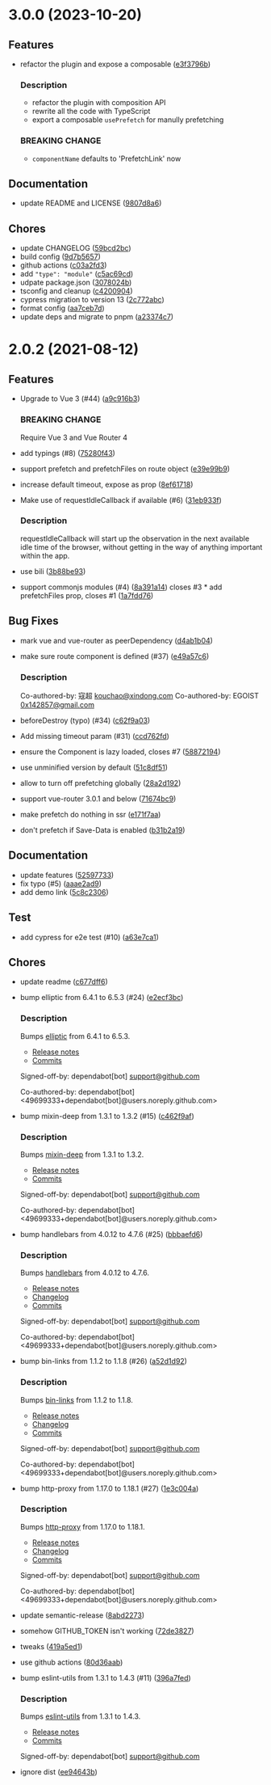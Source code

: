 # 3.0.0    (2023-10-20)



## **Features**

* refactor the plugin and expose a composable ([e3f3796b](https://github.com/Clarkkkk/vue-router-prefetch/commit/e3f3796b343c854151d38c260bfdd0c2cdc2c5d0))
    
    ### **Description**
    
    - refactor the plugin with composition API
    - rewrite all the code with TypeScript
    - export a composable `usePrefetch` for manully prefetching
    
    
    ### **BREAKING CHANGE**
    
    - `componentName` defaults to 'PrefetchLink' now
    

## **Documentation**

* update README and LICENSE ([9807d8a6](https://github.com/Clarkkkk/vue-router-prefetch/commit/9807d8a630a464d9cca4d8253ee192cb3df1c4cf))

## **Chores**

* update CHANGELOG ([59bcd2bc](https://github.com/Clarkkkk/vue-router-prefetch/commit/59bcd2bcb3611ec7ca77fc0a793355080d978274))
* build config ([9d7b5657](https://github.com/Clarkkkk/vue-router-prefetch/commit/9d7b5657cf768b8304d3857827453d83204d5876))
* github actions ([c03a2fd3](https://github.com/Clarkkkk/vue-router-prefetch/commit/c03a2fd331d83824bf1be8b8329eefb4a4848c5d))
* add `"type": "module"` ([c5ac69cd](https://github.com/Clarkkkk/vue-router-prefetch/commit/c5ac69cd2a3e4e63c32f13b9d1e49d9c063f6810))
* udpate package.json ([3078024b](https://github.com/Clarkkkk/vue-router-prefetch/commit/3078024b1005e15e0033f56d24c49c27e1268b3a))
* tsconfig and cleanup ([c4200904](https://github.com/Clarkkkk/vue-router-prefetch/commit/c4200904ddde714ecdfe1d38110498d235ad60a1))
* cypress migration to version 13 ([2c772abc](https://github.com/Clarkkkk/vue-router-prefetch/commit/2c772abc34a4bfcabde61835cf218ff2f5aab14e))
* format config ([aa7ceb7d](https://github.com/Clarkkkk/vue-router-prefetch/commit/aa7ceb7d7a17e93f052cbf19af6dd5e9849d3157))
* update deps and migrate to pnpm ([a23374c7](https://github.com/Clarkkkk/vue-router-prefetch/commit/a23374c7f485e86cff1ab0c06963a1732c08700b))



# 2.0.2    (2021-08-12)

## **Features**

* Upgrade to Vue 3 (#44) ([a9c916b3](https://github.com/Clarkkkk/vue-router-prefetch/commit/a9c916b30402b8fde59c5ec7f1cd67939977c10d))
    
    ### **BREAKING CHANGE**
    
    Require Vue 3 and Vue Router 4
    
* add typings (#8) ([75280f43](https://github.com/Clarkkkk/vue-router-prefetch/commit/75280f43714f25119a99b7298f01dba972e538d4))
* support prefetch and prefetchFiles on route object ([e39e99b9](https://github.com/Clarkkkk/vue-router-prefetch/commit/e39e99b915fc19c9d2cac8c53235f75babc3088e))
* increase default timeout, expose as prop ([8ef61718](https://github.com/Clarkkkk/vue-router-prefetch/commit/8ef61718b2e965fe01a8fbf8ce491edb0a37ab2a))
* Make use of requestIdleCallback if available (#6) ([31eb933f](https://github.com/Clarkkkk/vue-router-prefetch/commit/31eb933f82931e56e131d2fbcff4ffca650bbec1))
    
    ### **Description**
    
    requestIdleCallback will start up the observation in the next available idle time of the browser, without getting in the way of anything important within the app.
    
* use bili ([3b88be93](https://github.com/Clarkkkk/vue-router-prefetch/commit/3b88be93c97073ffc031cf85795a632fd0b4d981))
* support commonjs modules (#4) ([8a391a14](https://github.com/Clarkkkk/vue-router-prefetch/commit/8a391a14b1c793f1f044a42b5e2db3543db36b65))
    closes #3 * add prefetchFiles prop, closes #1 ([1a7fdd76](https://github.com/Clarkkkk/vue-router-prefetch/commit/1a7fdd760764e52c5c8bfb8db03b55af21aff014))

## **Bug Fixes**

* mark vue and vue-router as peerDependency ([d4ab1b04](https://github.com/Clarkkkk/vue-router-prefetch/commit/d4ab1b04c398aedc0ceb58d41e7c5656b2cf6a8a))
* make sure route component is defined (#37) ([e49a57c6](https://github.com/Clarkkkk/vue-router-prefetch/commit/e49a57c6eef32fc72a938cd1514b31928c4f3800))
    
    ### **Description**
    
    Co-authored-by: 寇超 <kouchao@xindong.com>
    Co-authored-by: EGOIST <0x142857@gmail.com>
    
* beforeDestroy (typo) (#34) ([c62f9a03](https://github.com/Clarkkkk/vue-router-prefetch/commit/c62f9a03ea40fec42e807b28d5d2bffe4ba41608))
* Add missing timeout param (#31) ([ccd762fd](https://github.com/Clarkkkk/vue-router-prefetch/commit/ccd762fd06b7a51b04fc326483eef03a65fc5853))
* ensure the Component is lazy loaded, closes #7 ([58872194](https://github.com/Clarkkkk/vue-router-prefetch/commit/58872194930281db4e13e54cc76e101d9d0709e3))
* use unminified version by default ([51c8df51](https://github.com/Clarkkkk/vue-router-prefetch/commit/51c8df5192f042dd29d71eb399b818dc7a45a0e0))
* allow to turn off prefetching globally ([28a2d192](https://github.com/Clarkkkk/vue-router-prefetch/commit/28a2d192f6d3280321e314f2ce957ca85ca13321))
* support vue-router 3.0.1 and below ([71674bc9](https://github.com/Clarkkkk/vue-router-prefetch/commit/71674bc951c0de79e2374574b34992ce56e9fdf9))
* make prefetch do nothing in ssr ([e171f7aa](https://github.com/Clarkkkk/vue-router-prefetch/commit/e171f7aa1448def9ecbc9a14ed2123980f3570e1))
* don't prefetch if Save-Data is enabled ([b31b2a19](https://github.com/Clarkkkk/vue-router-prefetch/commit/b31b2a1912a824698ceaa1c8e7661e775f2061b8))

## **Documentation**

* update features ([52597733](https://github.com/Clarkkkk/vue-router-prefetch/commit/525977335957970812e3021f8f8460b031f3f5e6))
* fix typo (#5) ([aaae2ad9](https://github.com/Clarkkkk/vue-router-prefetch/commit/aaae2ad938cf5ca178284eeb982fae02aef38ab7))
* add demo link ([5c8c2306](https://github.com/Clarkkkk/vue-router-prefetch/commit/5c8c2306a889e019306f89e599b0982bc069cbf7))

## **Test**

* add cypress for e2e test (#10) ([a63e7ca1](https://github.com/Clarkkkk/vue-router-prefetch/commit/a63e7ca16d8a95c1fda1720c512df6e549012b52))

## **Chores**

* update readme ([c677dff6](https://github.com/Clarkkkk/vue-router-prefetch/commit/c677dff62f1a1f38eb6d035713a3b66c33f9984e))
* bump elliptic from 6.4.1 to 6.5.3 (#24) ([e2ecf3bc](https://github.com/Clarkkkk/vue-router-prefetch/commit/e2ecf3bccac83261d6554e54483bd8568cc80fb9))
    
    ### **Description**
    
    Bumps [elliptic](https://github.com/indutny/elliptic) from 6.4.1 to 6.5.3.
    - [Release notes](https://github.com/indutny/elliptic/releases)
    - [Commits](https://github.com/indutny/elliptic/compare/v6.4.1...v6.5.3)
    
    Signed-off-by: dependabot[bot] <support@github.com>
    
    Co-authored-by: dependabot[bot] <49699333+dependabot[bot]@users.noreply.github.com>
    
* bump mixin-deep from 1.3.1 to 1.3.2 (#15) ([c462f9af](https://github.com/Clarkkkk/vue-router-prefetch/commit/c462f9af143590d8d7b010a8482520f41796deb2))
    
    ### **Description**
    
    Bumps [mixin-deep](https://github.com/jonschlinkert/mixin-deep) from 1.3.1 to 1.3.2.
    - [Release notes](https://github.com/jonschlinkert/mixin-deep/releases)
    - [Commits](https://github.com/jonschlinkert/mixin-deep/compare/1.3.1...1.3.2)
    
    Signed-off-by: dependabot[bot] <support@github.com>
    
    Co-authored-by: dependabot[bot] <49699333+dependabot[bot]@users.noreply.github.com>
    
* bump handlebars from 4.0.12 to 4.7.6 (#25) ([bbbaefd6](https://github.com/Clarkkkk/vue-router-prefetch/commit/bbbaefd6e4c7bebe6d01c84952083d9b2395c332))
    
    ### **Description**
    
    Bumps [handlebars](https://github.com/wycats/handlebars.js) from 4.0.12 to 4.7.6.
    - [Release notes](https://github.com/wycats/handlebars.js/releases)
    - [Changelog](https://github.com/handlebars-lang/handlebars.js/blob/master/release-notes.md)
    - [Commits](https://github.com/wycats/handlebars.js/compare/v4.0.12...v4.7.6)
    
    Signed-off-by: dependabot[bot] <support@github.com>
    
    Co-authored-by: dependabot[bot] <49699333+dependabot[bot]@users.noreply.github.com>
    
* bump bin-links from 1.1.2 to 1.1.8 (#26) ([a52d1d92](https://github.com/Clarkkkk/vue-router-prefetch/commit/a52d1d9237b8a91be59b9da92ceb107de22997f0))
    
    ### **Description**
    
    Bumps [bin-links](https://github.com/npm/bin-links) from 1.1.2 to 1.1.8.
    - [Release notes](https://github.com/npm/bin-links/releases)
    - [Changelog](https://github.com/npm/bin-links/blob/v1.1.8/CHANGELOG.md)
    - [Commits](https://github.com/npm/bin-links/compare/v1.1.2...v1.1.8)
    
    Signed-off-by: dependabot[bot] <support@github.com>
    
    Co-authored-by: dependabot[bot] <49699333+dependabot[bot]@users.noreply.github.com>
    
* bump http-proxy from 1.17.0 to 1.18.1 (#27) ([1e3c004a](https://github.com/Clarkkkk/vue-router-prefetch/commit/1e3c004aae5f5fa49a9006a886106e2401410e6b))
    
    ### **Description**
    
    Bumps [http-proxy](https://github.com/http-party/node-http-proxy) from 1.17.0 to 1.18.1.
    - [Release notes](https://github.com/http-party/node-http-proxy/releases)
    - [Changelog](https://github.com/http-party/node-http-proxy/blob/master/CHANGELOG.md)
    - [Commits](https://github.com/http-party/node-http-proxy/compare/1.17.0...1.18.1)
    
    Signed-off-by: dependabot[bot] <support@github.com>
    
    Co-authored-by: dependabot[bot] <49699333+dependabot[bot]@users.noreply.github.com>
    
* update semantic-release ([8abd2273](https://github.com/Clarkkkk/vue-router-prefetch/commit/8abd2273e000ab32f7f4e9be2d41caec48c34f1f))
* somehow GITHUB_TOKEN isn't working ([72de3827](https://github.com/Clarkkkk/vue-router-prefetch/commit/72de38273e33cd5a2fefdaac827e61f9f1592f83))
* tweaks ([419a5ed1](https://github.com/Clarkkkk/vue-router-prefetch/commit/419a5ed1bd7c95ba21a5d861c027924decdd0ea7))
* use github actions ([80d36aab](https://github.com/Clarkkkk/vue-router-prefetch/commit/80d36aab5d26d72d3381e5b50a55a6b53700c1dc))
* bump eslint-utils from 1.3.1 to 1.4.3 (#11) ([396a7fed](https://github.com/Clarkkkk/vue-router-prefetch/commit/396a7fed480b451da15ebdc94dd529bcaf1d896f))
    
    ### **Description**
    
    Bumps [eslint-utils](https://github.com/mysticatea/eslint-utils) from 1.3.1 to 1.4.3.
    - [Release notes](https://github.com/mysticatea/eslint-utils/releases)
    - [Commits](https://github.com/mysticatea/eslint-utils/compare/v1.3.1...v1.4.3)
    
    Signed-off-by: dependabot[bot] <support@github.com>
    
* ignore dist ([ee94643b](https://github.com/Clarkkkk/vue-router-prefetch/commit/ee94643bf4f0615861c76ba532279bacfbd0e096))



